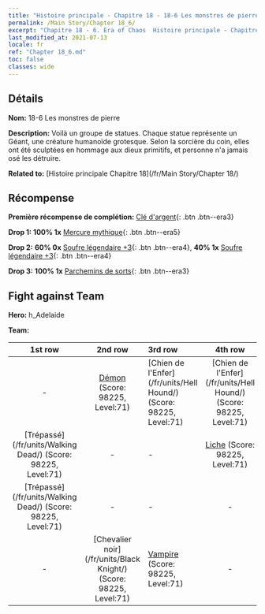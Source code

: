 ```yaml
---
title: "Histoire principale - Chapitre 18 - 18-6 Les monstres de pierre"
permalink: /Main Story/Chapter 18_6/
excerpt: "Chapitre 18 - 6. Era of Chaos  Histoire principale - Chapitre 18_6. 18-6 Les monstres de pierre"
last_modified_at: 2021-07-13
locale: fr
ref: "Chapter 18_6.md"
toc: false
classes: wide
---
```


## Détails

 **Nom:** 18-6 Les monstres de pierre

 **Description:** Voilà un groupe de statues. Chaque statue représente un Géant, une créature humanoïde grotesque. Selon la sorcière du coin, elles ont été sculptées en hommage aux dieux primitifs, et personne n'a jamais osé les détruire.

 **Related to:** [Histoire principale Chapitre 18](/fr/Main Story/Chapter 18/)

## Récompense

 **Première récompense de complétion:** [Clé d'argent](/ItemsFR/con_693/){: .btn .btn--era3}

 **Drop 1:** **100% 1x** [Mercure mythique](/ItemsFR/mat_63/){: .btn .btn--era5}

 **Drop 2:** **60% 0x** [Soufre légendaire +3](/ItemsFR/mat_57/){: .btn .btn--era4}, **40% 1x** [Soufre légendaire +3](/ItemsFR/mat_57/){: .btn .btn--era4}

 **Drop 3:** **100% 1x** [Parchemins de sorts](/ItemsFR/con_694/){: .btn .btn--era3}


## Fight against Team
 **Hero:** h_Adelaide

 **Team:**


  | 1st row | 2nd row | 3rd row | 4th row |
  |:----:|:----:|:----|:----:|
  | - | [Démon](/fr/units/Demon/) (Score: 98225, Level:71)  | [Chien de l'Enfer](/fr/units/Hell Hound/) (Score: 98225, Level:71)  | [Chien de l'Enfer](/fr/units/Hell Hound/) (Score: 98225, Level:71)  |
  | [Trépassé](/fr/units/Walking Dead/) (Score: 98225, Level:71)  | - | - | [Liche](/fr/units/Lich/) (Score: 98225, Level:71)  |
  | [Trépassé](/fr/units/Walking Dead/) (Score: 98225, Level:71)  | - | - | - |
  | - | [Chevalier noir](/fr/units/Black Knight/) (Score: 98225, Level:71)  | [Vampire](/fr/units/Vampire/) (Score: 98225, Level:71)  | - |


